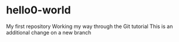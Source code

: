 # hello0-world
My first repository
Working my way through the Git tutorial
This is an additional change on a new branch

